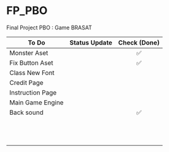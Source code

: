 # FP_PBO
Final Project PBO : Game BRASAT

| To Do                                 | Status Update                            | Check (Done) |
| ------------------------------------- |:-----------------------------------------|:------------:|
| Monster Aset| 	 |:white_check_mark:|
| Fix Button Aset| 	  |:white_check_mark:|
| Class New Font| 	 |		  |
| Credit Page      					    | 			      						   |  |
| Instruction Page 					    | 			      						   |	  |
| Main Game Engine 					    | 			      						   |	  |
| Back sound       					    | 			      						   |:white_check_mark:|
|               					    | 			      						   |	  |
|               					    | 			      						   |	  |
|               					    | 			      						   |	  |
|               					    | 			      						   |	  |
|               					    | 			      						   |	  |
|               					    | 			      						   |	  |
|               					    | 			      						   |	  |
|               					    | 			      						   |	  |
|               					    | 			      						   |	  |
|               					    | 			      						   |	  |
|               					    | 			      						   |	  |
|               					    | 			      						   |	  |
